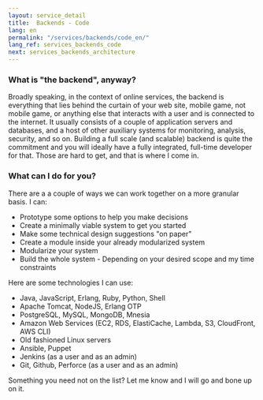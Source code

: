 ```yaml
---
layout: service_detail
title:  Backends - Code
lang: en
permalink: "/services/backends/code_en/"
lang_ref: services_backends_code
next: services_backends_architecture
---
```

### What is "the backend", anyway?
Broadly speaking, in the context of online services, the backend is everything that lies behind the curtain of your web site, mobile game, not mobile game, or anything else that interacts with a user and is connected to the internet. It usually consists of a couple of application servers and databases, and a host of other auxiliary systems for monitoring, analysis, security, and so on.
Building a full scale (and scalable) backend is quite the commitment and you will ideally have a fully integrated, full-time developer for that. Those are hard to get, and that is where I come in.

### What can I do for you?
There are a a couple of ways we can work together on a more granular basis. I can:
- Prototype some options to help you make decisions
- Create a minimally viable system to get you started
- Make some technical design suggestions "on paper"
- Create a module inside your already modularized system
- Modularize your system
- Build the whole system - Depending on your desired scope and my time constraints

Here are some technologies I can use:
- Java, JavaScript, Erlang, Ruby, Python, Shell
- Apache Tomcat, NodeJS, Erlang OTP
- PostgreSQL, MySQL, MongoDB, Mnesia
- Amazon Web Services (EC2, RDS, ElastiCache, Lambda, S3, CloudFront, AWS CLI)
- Old fashioned Linux servers
- Ansible, Puppet
- Jenkins (as a user and as an admin)
- Git, Github, Perforce (as a user and as an admin)

Something you need not on the list? Let me know and I will go and bone up on it.
